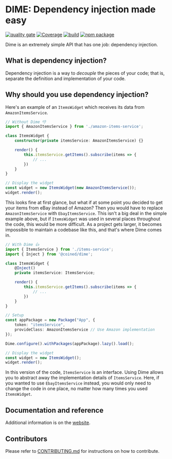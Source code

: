 # DIME:  Dependency injection made easy
[![quality gate](https://sonarcloud.io/api/project_badges/measure?project=Anut-py_dime&metric=alert_status)](https://sonarcloud.io/summary/new_code?id=Anut-py_dime)
[![Coverage](https://sonarcloud.io/api/project_badges/measure?project=Anut-py_dime&metric=coverage)](https://sonarcloud.io/summary/new_code?id=Anut-py_dime)
[![build](https://github.com/Anut-py/dime/actions/workflows/build.yml/badge.svg?branch=master)](https://github.com/Anut-py/dime/actions/workflows/build.yml)
[![npm package](https://badge.fury.io/js/@coined%2Fdime.svg)](https://badge.fury.io/js/@coined%2Fdime)

Dime is an extremely simple API that has one job: dependency injection.

## What is dependency injection?
Dependency injection is a way to *decouple* the pieces of your code; that is, separate the definition and implementation of your code.

## Why should you use dependency injection?
Here's an example of an `ItemsWidget` which receives its data from `AmazonItemsService`.
```ts
// Without Dime 👎
import { AmazonItemsService } from './amazon-items-service';

class ItemsWidget {
    constructor(private itemsService: AmazonItemsService) {}

    render() {
        this.itemsService.getItems().subscribe(items => {
            // ...
        })
    }
}

// Display the widget
const widget = new ItemsWidget(new AmazonItemsService());
widget.render();
```

This looks fine at first glance, but what if at some point you decided to get your items from eBay instead of Amazon? Then you would have to replace `AmazonItemsService` with `EbayItemsService`. This isn't a big deal in the simple example above, but if `ItemsWidget` was used in several places throughout the code, this would be more difficult. As a project gets larger, it becomes impossible to maintain a codebase like this, and that's where Dime comes in.

```ts
// With Dime 👍
import { ItemsService } from './items-service';
import { Inject } from '@coined/dime';

class ItemsWidget {
    @Inject()
    private itemsService: ItemsService;

    render() {
        this.itemsService.getItems().subscribe(items => {
            // ...
        })
    }
}

// Setup
const appPackage = new Package("App", {
    token: "itemsService",
    provideClass: AmazonItemsService // Use Amazon implementation
});

Dime.configure().withPackages(appPackage).lazy().load();

// Display the widget
const widget = new ItemsWidget();
widget.render();
```

In this version of the code, `ItemsService` is an interface. Using Dime allows you to abstract away the implementation details of `ItemsService`. Here, if you wanted to use `EbayItemsService` instead, you would only need to change the code in one place, no matter how many times you used `ItemsWidget`.

## Documentation and reference
Additional information is on the [website](dime.js.org).

## Contributors
Please refer to [CONTRIBUTING.md](https://github.com/Anut-py/dime/blob/master/CONTRIBUTING.md) for instructions on how to contribute.